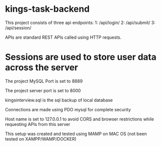 # kings-task-backend

This project consists of three api endpoints:
1: /api/login/
2: /api/submit/
3: /api/session/

APIs are standard REST APIs called using HTTP requests.

# Sessions are used to store user data across the server

The project MySQL Port is set to 8889

The project server port is set to 8000

kingsinterview.sql is the sql backup of local database

Connections are made using PDO mysql for complete security

Host name is set to 127.0.0.1 to avoid CORS and browser restrictions while requesting APIs from this server

This setup was created and tested using MAMP on MAC OS (not been tested on XAMPP/WAMP/DOCKER)
